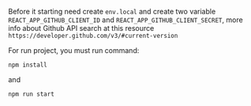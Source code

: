 Before it starting need create `env.local` and create two variable `REACT_APP_GITHUB_CLIENT_ID` and `REACT_APP_GITHUB_CLIENT_SECRET`, more info about Github API search at this resource `https://developer.github.com/v3/#current-version`

For run project, you must run command: 
```Shell
npm install
```
and
```Shell
npm run start
```
